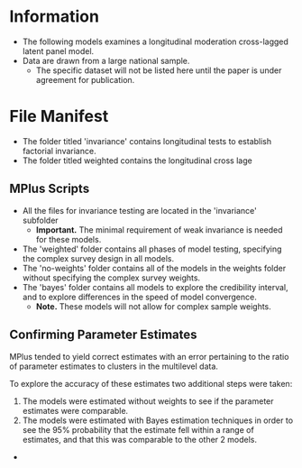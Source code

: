 # Information

- The following models examines a longitudinal moderation cross-lagged latent panel model. 
- Data are drawn from a large national sample.
	- The specific dataset will not be listed here until the paper is under agreement for publication.  

# File Manifest

- The folder titled 'invariance' contains longitudinal tests to establish factorial invariance. 
- The folder titled weighted contains the longitudinal cross lage

## MPlus Scripts

- All the files for invariance testing are located in the 'invariance' subfolder
	- **Important.** The minimal requirement of weak invariance is needed for these models.
- The 'weighted' folder contains all phases of model testing, specifying the complex survey design in all models. 
- The 'no-weights' folder contains all of the models in the weights folder without specifying the complex survey weights. 
- The 'bayes' folder contains all models to explore the credibility interval, and to explore differences in the speed of model convergence. 
	- **Note.** These models will not allow for complex sample weights. 

## Confirming Parameter Estimates

MPlus tended to yield correct estimates with an error pertaining to the ratio of parameter estimates to clusters in the multilevel data. 

To explore the accuracy of these estimates two additional steps were taken:

1. The models were estimated without weights to see if the parameter estimates were comparable. 
2. The models were estimated with Bayes estimation techniques in order to see the 95% probability that the estimate fell within a range of estimates, and that this was comparable to the other 2 models.
- 